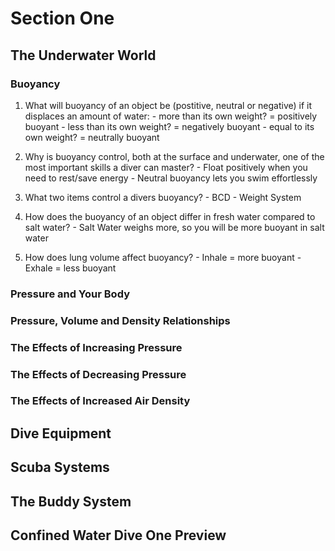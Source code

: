 # Section One

## The Underwater World
### Buoyancy
  1. What will buoyancy of an object be (postitive, neutral or negative) if it displaces an amount of water:
    - more than its own weight? = positively buoyant
    - less than its own weight? = negatively buoyant
    - equal to its own weight? = neutrally buoyant
  
  2. Why is buoyancy control, both at the surface and underwater, one of the most important skills a diver can master?
    - Float positively when you need to rest/save energy
    - Neutral buoyancy lets you swim effortlessly

  3. What two items control a divers buoyancy?
    - BCD
    - Weight System

  4. How does the buoyancy of an object differ in fresh water compared to salt water?
    - Salt Water weighs more, so you will be more buoyant in salt water

  5. How does lung volume affect buoyancy?
    - Inhale = more buoyant
    - Exhale = less buoyant

### Pressure and Your Body
### Pressure, Volume and Density Relationships
### The Effects of Increasing Pressure
### The Effects of Decreasing Pressure
### The Effects of Increased Air Density





## Dive Equipment
## Scuba Systems
## The Buddy System
## Confined Water Dive One Preview
